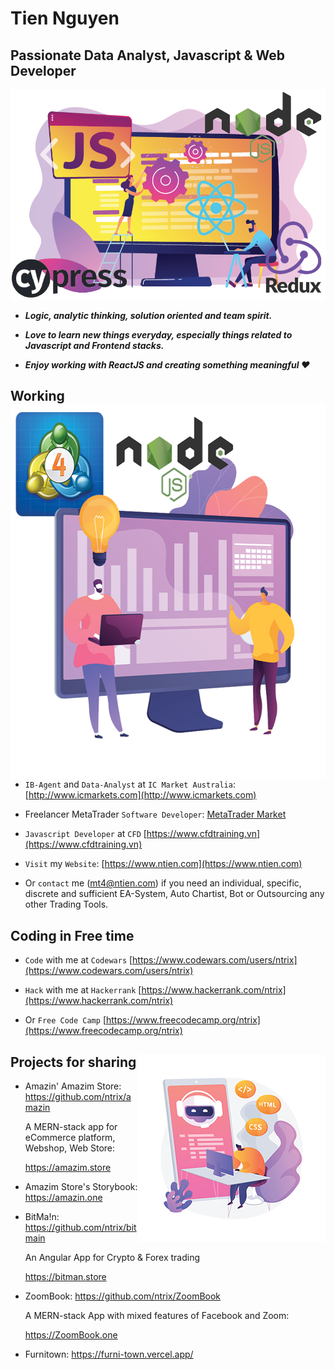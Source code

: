 # Tien Nguyen

## Passionate Data Analyst, Javascript & Web Developer

![Tech stack Banner](https://raw.githubusercontent.com/ntrix/ntrix/ntrix-images/javascript-developer-techstack-900.png)

- **_Logic, analytic thinking, solution oriented and team spirit._**

- **_Love to learn new things everyday, especially things related to Javascript and Frontend stacks._**

- **_Enjoy working with ReactJS and creating something meaningful ❤_**

## Working <a href="https://github.com/ntrix"><img align="left" width="auto" height="600" src="https://raw.githubusercontent.com/ntrix/ntrix/ntrix-images/data-analyst-software-developer-stack-600.png"></a>

- `IB-Agent` and `Data-Analyst` at `IC Market Australia`: [http://www.icmarkets.com](http://www.icmarkets.com)

- Freelancer MetaTrader `Software Developer`: [MetaTrader Market](https://www.metatrader4.com/en/market)

- `Javascript Developer` at `CFD` [https://www.cfdtraining.vn](https://www.cfdtraining.vn)

- `Visit` my `Website`: [https://www.ntien.com](https://www.ntien.com)

- Or `contact` me ([mt4@ntien.com](mailto:mt4@ntien.com)) if you need an individual, specific, discrete and sufficient EA-System, Auto Chartist, Bot or Outsourcing any other Trading Tools.

## Coding in Free time

- `Code` with me at `Codewars` [https://www.codewars.com/users/ntrix](https://www.codewars.com/users/ntrix)

- `Hack` with me at `Hackerrank` [https://www.hackerrank.com/ntrix](https://www.hackerrank.com/ntrix)

- Or `Free Code Camp` [https://www.freecodecamp.org/ntrix](https://www.freecodecamp.org/ntrix)

## Projects for sharing <a href="https://github.com/ntrix"><img align="right" width="auto" height="300" src="https://raw.githubusercontent.com/ntrix/ntrix/ntrix-images/web-developer-stack-300.png"></a>

- Amazin' Amazim Store: https://github.com/ntrix/amazin

  A MERN-stack app for eCommerce platform, Webshop, Web Store:

  https://amazim.store

- Amazim Store's Storybook: https://amazin.one

- BitMa!n: https://github.com/ntrix/bitmain

  An Angular App for Crypto & Forex trading

  https://bitman.store

- ZoomBook: https://github.com/ntrix/ZoomBook

  A MERN-stack App with mixed features of Facebook and Zoom:

  https://ZoomBook.one

- Furnitown: https://furni-town.vercel.app/
